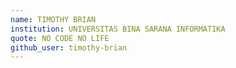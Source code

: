 ```yaml
---
name: TIMOTHY BRIAN
institution: UNIVERSITAS BINA SARANA INFORMATIKA
quote: NO CODE NO LIFE
github_user: timothy-brian
---
```

